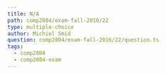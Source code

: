 ```yaml
---
title: N/A
path: comp2804/exam-fall-2016/22
type: multiple-choice
author: Michiel Smid
question: comp2804/exam-fall-2016/22/question.ts
tags:
  - comp2804
  - comp2804-exam
---
```


